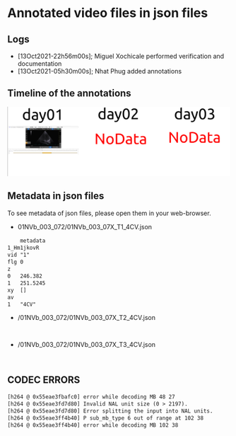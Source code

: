 # Annotated video files in json files

## Logs
* [13Oct2021-22h56m00s]; Miguel Xochicale performed verification and documentation 
* [13Oct2021-05h30m00s]; Nhat Phug added annotations

## Timeline of the annotations 
![fig](annotations.png)

## Metadata in json files
To see metadata of json files, please open them in your web-browser.

* 01NVb_003_072/01NVb_003_07X_T1_4CV.json
```
	metadata	
1_Hm1jkovR	
vid	"1"
flg	0
z	
0	246.382
1	251.5245
xy	[]
av	
1	"4CV"
``` 

* /01NVb_003_072/01NVb_003_07X_T2_4CV.json
```
	

```

* /01NVb_003_072/01NVb_003_07X_T3_4CV.json
``` 
	

```  

## CODEC ERRORS
```  
[h264 @ 0x55eae3fbafc0] error while decoding MB 48 27
[h264 @ 0x55eae3fd7d80] Invalid NAL unit size (0 > 2197).
[h264 @ 0x55eae3fd7d80] Error splitting the input into NAL units.
[h264 @ 0x55eae3ff4b40] P sub_mb_type 6 out of range at 102 38
[h264 @ 0x55eae3ff4b40] error while decoding MB 102 38
```